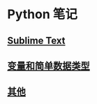 # Python 笔记

## [Sublime Text](sublime-text/README.md)

## [变量和简单数据类型](./2/README.md)

## [其他](./other/README.md)

